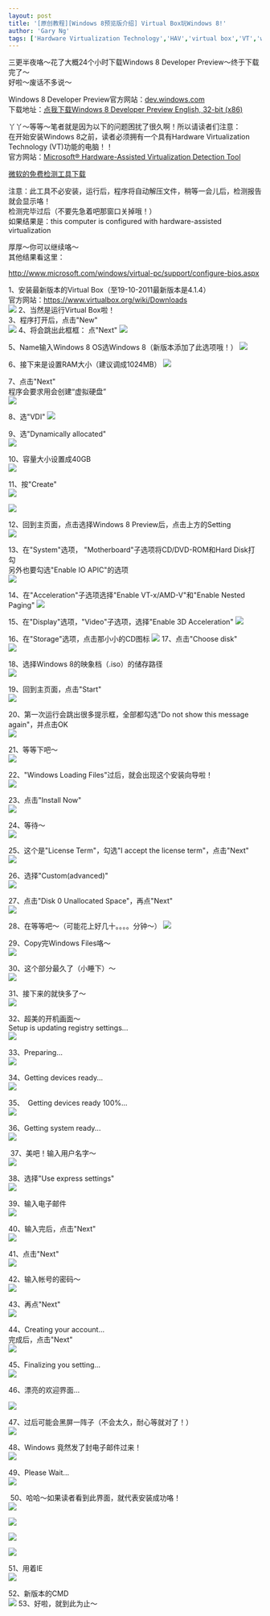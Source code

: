```yaml
---
layout: post
title: '[原创教程][Windows 8预览版介绍] Virtual Box玩Windows 8!'
author: 'Gary Ng'
tags: ['Hardware Virtualization Technology','HAV','virtual box','VT','windows','windows 8','windows 8 dev','windows 8 install','windows 8 preview','原创','教程']
---
```


三更半夜咯～花了大概24个小时下载Windows 8 Developer
Preview～终于下载完了～  
 好啦～废话不多说～  
  
 Windows 8 Developer
Preview官方网站：[dev.windows.com](http://dev.windows.com/)  
 下载地址：[点我下载Windows 8 Developer Preview English, 32-bit
(x86)](http://wdp.dlws.microsoft.com/WDPDL/9B8DFDFF736C5B1DBF956B89D8A9D4FD925DACD2/WindowsDeveloperPreview-32bit-English.iso)  
  
  
  
  
 丫丫～等等～笔者就是因为以下的问题困扰了很久啊！所以请读者们注意：  
 在开始安装Windows 8之前，读者必须拥有一个具有Hardware Virtualization
Technology (VT)功能的电脑！！  
 官方网站：[Microsoft® Hardware-Assisted Virtualization Detection
Tool](http://www.microsoft.com/download/en/details.aspx?displaylang=en&id=592#filelist)  

[微软的免费检测工具下载](http://www.microsoft.com/downloads/info.aspx?na=41&srcfamilyid=0ee2a17f-8538-4619-8d1c-05d27e11adb2&srcdisplaylang=en&u=http%3a%2f%2fdownload.microsoft.com%2fdownload%2f1%2f9%2fF%2f19FD407F-A7E9-4393-A845-D0B1F539678E%2fhavdetectiontool.exe)  

注意：此工具不必安装，运行后，程序将自动解压文件，稍等一会儿后，检测报告就会显示咯！  
 检测完毕过后（不要先急着吧那窗口关掉哦！）  
 如果结果是：this computer is configured with hardware-assisted
virtualization  
  
 厚厚～你可以继续咯～  
 其他结果看这里：  

<http://www.microsoft.com/windows/virtual-pc/support/configure-bios.aspx>  
  
 1、安装最新版本的Virtual Box（至19-10-2011最新版本是4.1.4）  
 官方网站：<https://www.virtualbox.org/wiki/Downloads>  
[![](http://1.bp.blogspot.com/-KKih6ohIssw/Tp7bZpOvliI/AAAAAAAAAKo/O9gU0KEKKMM/s640/down.jpg)](http://1.bp.blogspot.com/-KKih6ohIssw/Tp7bZpOvliI/AAAAAAAAAKo/O9gU0KEKKMM/s1600/down.jpg)
2、当然是运行Virtual Box啦！  
 3、程序打开后，点击"New"  
[![](http://2.bp.blogspot.com/-3WI9QPv4hAw/Tp7brqifKhI/AAAAAAAAAKw/3k1sa8efA8o/s1600/1.jpg)](http://2.bp.blogspot.com/-3WI9QPv4hAw/Tp7brqifKhI/AAAAAAAAAKw/3k1sa8efA8o/s1600/1.jpg)
4、将会跳出此框框：
点"Next"
[![](http://2.bp.blogspot.com/-Q-oxjcPFoWE/Tp7ca6YaoEI/AAAAAAAAAK4/Hl8Qwr8c5Vw/s400/2.jpg)](http://2.bp.blogspot.com/-Q-oxjcPFoWE/Tp7ca6YaoEI/AAAAAAAAAK4/Hl8Qwr8c5Vw/s1600/2.jpg)
  
5、Name输入Windows 8
OS选Windows 8（新版本添加了此选项哦！）
[![](http://4.bp.blogspot.com/-xM0_r3Io1aI/Tp7ctv9tZZI/AAAAAAAAALA/3CPehA5prAc/s400/3.jpg)](http://4.bp.blogspot.com/-xM0_r3Io1aI/Tp7ctv9tZZI/AAAAAAAAALA/3CPehA5prAc/s1600/3.jpg)
  
6、接下来是设置RAM大小（建议调成1024MB）
[![](http://4.bp.blogspot.com/-0wOP66-K5E8/Tp_hpKjqVgI/AAAAAAAAALM/fMiCUls40eg/s400/4.jpg)](http://4.bp.blogspot.com/-0wOP66-K5E8/Tp_hpKjqVgI/AAAAAAAAALM/fMiCUls40eg/s1600/4.jpg)
  
  
7、点击"Next"  
 程序会要求用会创建“虚拟硬盘”  
[![](http://1.bp.blogspot.com/-lb8HZbcqPB4/Tp_iAaOcENI/AAAAAAAAALU/MV7Nn04REb4/s400/5.jpg)](http://1.bp.blogspot.com/-lb8HZbcqPB4/Tp_iAaOcENI/AAAAAAAAALU/MV7Nn04REb4/s1600/5.jpg)
  
8、选"VDI"
[![](http://2.bp.blogspot.com/-aHKKCc6zmvI/Tp_iQpkUHEI/AAAAAAAAALc/soB3hSd9v2I/s400/6.jpg)](http://2.bp.blogspot.com/-aHKKCc6zmvI/Tp_iQpkUHEI/AAAAAAAAALc/soB3hSd9v2I/s1600/6.jpg)
  
9、选"Dynamically allocated"  
[![](http://3.bp.blogspot.com/-21X54h6Fj5o/Tp_idNzED2I/AAAAAAAAALk/dDAgKxRAi4I/s400/7.jpg)](http://3.bp.blogspot.com/-21X54h6Fj5o/Tp_idNzED2I/AAAAAAAAALk/dDAgKxRAi4I/s1600/7.jpg)
  
 10、容量大小设置成40GB  
[![](http://3.bp.blogspot.com/-KCAnxnkoVJg/Tp_irOMB8YI/AAAAAAAAALs/QlYcOS5d32o/s400/8.jpg)](http://3.bp.blogspot.com/-KCAnxnkoVJg/Tp_irOMB8YI/AAAAAAAAALs/QlYcOS5d32o/s1600/8.jpg)
  
 11、按"Create"  
[![](http://1.bp.blogspot.com/-LVsL3eYzwsY/Tp_i4QSzm9I/AAAAAAAAAL0/azmSQE_49cw/s400/9.jpg)](http://1.bp.blogspot.com/-LVsL3eYzwsY/Tp_i4QSzm9I/AAAAAAAAAL0/azmSQE_49cw/s1600/9.jpg)
  
[![](http://3.bp.blogspot.com/-A7zzPDkDVwo/Tp_i5GMcRWI/AAAAAAAAAL8/l-8CAytCYP4/s400/10.jpg)](http://3.bp.blogspot.com/-A7zzPDkDVwo/Tp_i5GMcRWI/AAAAAAAAAL8/l-8CAytCYP4/s1600/10.jpg)
  
 12、回到主页面，点击选择Windows 8 Preview后，点击上方的Setting  
[![](http://1.bp.blogspot.com/-5dwzDVEbNjg/Tp_jZU4_eoI/AAAAAAAAAME/6BZwM5NIxkE/s1600/11.jpg)](http://1.bp.blogspot.com/-5dwzDVEbNjg/Tp_jZU4_eoI/AAAAAAAAAME/6BZwM5NIxkE/s1600/11.jpg)
  
 13、在"System"选项， "Motherboard"子选项将CD/DVD-ROM和Hard Disk打勾  
 另外也要勾选"Enable IO APIC"的选项  
[![](http://4.bp.blogspot.com/-oisF9qUZ2JM/Tp_jZ3MtcGI/AAAAAAAAAMM/OltWbOjNNEw/s320/12.jpg)](http://4.bp.blogspot.com/-oisF9qUZ2JM/Tp_jZ3MtcGI/AAAAAAAAAMM/OltWbOjNNEw/s1600/12.jpg)
  
14、在"Acceleration"子选项选择"Enable VT-x/AMD-V"和"Enable Nested
Paging"
[![](http://2.bp.blogspot.com/-vHEK0BEPghU/Tp_jaHcKcbI/AAAAAAAAAMU/kyG3I64ITkU/s320/13.jpg)](http://2.bp.blogspot.com/-vHEK0BEPghU/Tp_jaHcKcbI/AAAAAAAAAMU/kyG3I64ITkU/s1600/13.jpg)
  
15、在"Display"选项，"Video"子选项，选择"Enable 3D Acceleration"
[![](http://2.bp.blogspot.com/-JRcAv-GJq40/Tp_jcDLHjwI/AAAAAAAAAM0/9fMrF1IbKxY/s320/17.jpg)](http://2.bp.blogspot.com/-JRcAv-GJq40/Tp_jcDLHjwI/AAAAAAAAAM0/9fMrF1IbKxY/s1600/17.jpg)
  
16、在"Storage"选项，点击那小小的CD图标
[![](http://4.bp.blogspot.com/-rNpHJOV1XRk/Tp_jar4AXzI/AAAAAAAAAMc/wMRAO_vtHgE/s320/14.jpg)](http://4.bp.blogspot.com/-rNpHJOV1XRk/Tp_jar4AXzI/AAAAAAAAAMc/wMRAO_vtHgE/s1600/14.jpg)
17、点击"Choose disk"  
[![](http://4.bp.blogspot.com/-B-nPHAaQBec/Tp_jbOfj-qI/AAAAAAAAAMk/H2TuPOuD4_E/s1600/15.jpg)](http://4.bp.blogspot.com/-B-nPHAaQBec/Tp_jbOfj-qI/AAAAAAAAAMk/H2TuPOuD4_E/s1600/15.jpg)
  
 18、选择Windows 8的映象档（.iso）的储存路径  
[![](http://4.bp.blogspot.com/-RI22ha6j408/Tp_jblaMaOI/AAAAAAAAAMs/twnBQVbyHs8/s320/16.jpg)](http://4.bp.blogspot.com/-RI22ha6j408/Tp_jblaMaOI/AAAAAAAAAMs/twnBQVbyHs8/s1600/16.jpg)
  
 19、回到主页面，点击"Start"  
[![](http://2.bp.blogspot.com/-oSUWrxHDbks/Tp_lv0GtQOI/AAAAAAAAAM8/OLuGV3SDf0g/s320/18.jpg)](http://2.bp.blogspot.com/-oSUWrxHDbks/Tp_lv0GtQOI/AAAAAAAAAM8/OLuGV3SDf0g/s1600/18.jpg)
  
 20、第一次运行会跳出很多提示框，全部都勾选"Do not show this message
again"，并点击OK  
[![](http://4.bp.blogspot.com/-r5Jg78b5ytk/Tp_lwcol5DI/AAAAAAAAANE/A9dh3pYtn_g/s320/19.jpg)](http://4.bp.blogspot.com/-r5Jg78b5ytk/Tp_lwcol5DI/AAAAAAAAANE/A9dh3pYtn_g/s1600/19.jpg)
  
 21、等等下吧～  
[![](http://2.bp.blogspot.com/-gmcq4Gw7YnM/Tp_lwn51p1I/AAAAAAAAANM/ZE-b_Gxp5Ng/s1600/20.jpg)](http://2.bp.blogspot.com/-gmcq4Gw7YnM/Tp_lwn51p1I/AAAAAAAAANM/ZE-b_Gxp5Ng/s1600/20.jpg)
  
 22、"Windows Loading Files"过后，就会出现这个安装向导啦！  
[![](http://2.bp.blogspot.com/-XXJzFfwipmM/Tp_lxdQlqmI/AAAAAAAAANU/6TonEwoqIqQ/s320/21.jpg)](http://2.bp.blogspot.com/-XXJzFfwipmM/Tp_lxdQlqmI/AAAAAAAAANU/6TonEwoqIqQ/s1600/21.jpg)
  
 23、点击"Install Now"  
[![](http://2.bp.blogspot.com/-e2SQS6akz7Y/Tp_lx0pQv4I/AAAAAAAAANc/mq0BK5JqCEk/s320/22.jpg)](http://2.bp.blogspot.com/-e2SQS6akz7Y/Tp_lx0pQv4I/AAAAAAAAANc/mq0BK5JqCEk/s1600/22.jpg)
  
 24、等待～  
[![](http://1.bp.blogspot.com/-9HAOLwCHgiQ/Tp_lyTiSEPI/AAAAAAAAANk/NDA4JfkpEKo/s320/23.jpg)](http://1.bp.blogspot.com/-9HAOLwCHgiQ/Tp_lyTiSEPI/AAAAAAAAANk/NDA4JfkpEKo/s1600/23.jpg)
  
 25、这个是"License Term"，勾选"I accept the license term"，点击"Next"  
[![](http://4.bp.blogspot.com/-slfW8YknNZw/Tp_lzA_mNEI/AAAAAAAAANs/fCSK1ZtKsTk/s320/24.jpg)](http://4.bp.blogspot.com/-slfW8YknNZw/Tp_lzA_mNEI/AAAAAAAAANs/fCSK1ZtKsTk/s1600/24.jpg)
  
 26、选择"Custom(advanced)"  
[![](http://1.bp.blogspot.com/-zVFAM_gpKvQ/Tp_lz4K8V9I/AAAAAAAAAN0/6FrZIgm6llo/s320/25.jpg)](http://1.bp.blogspot.com/-zVFAM_gpKvQ/Tp_lz4K8V9I/AAAAAAAAAN0/6FrZIgm6llo/s1600/25.jpg)
  
 27、点击"Disk 0 Unallocated Space"，再点"Next"  
[![](http://3.bp.blogspot.com/-dEqfevbsvDQ/Tp_l0WTqSII/AAAAAAAAAN8/wozk2xjL8zg/s320/26.jpg)](http://3.bp.blogspot.com/-dEqfevbsvDQ/Tp_l0WTqSII/AAAAAAAAAN8/wozk2xjL8zg/s1600/26.jpg)
  
28、在等等吧～（可能花上好几十。。。。分钟～）
[![](http://4.bp.blogspot.com/--d-F6akS-zs/Tp_n6gtxgaI/AAAAAAAAAOE/pr-cB_eVkOI/s320/27.jpg)](http://4.bp.blogspot.com/--d-F6akS-zs/Tp_n6gtxgaI/AAAAAAAAAOE/pr-cB_eVkOI/s1600/27.jpg)
  
 29、Copy完Windows Files咯～  
[![](http://2.bp.blogspot.com/-kX3ZxfXiCao/Tp_n7KbQRcI/AAAAAAAAAOM/6u8xeIpbkjU/s320/28.jpg)](http://2.bp.blogspot.com/-kX3ZxfXiCao/Tp_n7KbQRcI/AAAAAAAAAOM/6u8xeIpbkjU/s1600/28.jpg)
  
 30、这个部分最久了（小睡下）～  
[![](http://3.bp.blogspot.com/-ElJJs8jpSR8/Tp_n7c8lm5I/AAAAAAAAAOU/RU6pdX5RZZ8/s320/29.jpg)](http://3.bp.blogspot.com/-ElJJs8jpSR8/Tp_n7c8lm5I/AAAAAAAAAOU/RU6pdX5RZZ8/s1600/29.jpg)
  
 31、接下来的就快多了～  
[![](http://2.bp.blogspot.com/-tCWr0_Nh2_A/Tp_n7zZdleI/AAAAAAAAAOc/kieAogp2Kmk/s320/30.jpg)](http://2.bp.blogspot.com/-tCWr0_Nh2_A/Tp_n7zZdleI/AAAAAAAAAOc/kieAogp2Kmk/s1600/30.jpg)
  
 32、超美的开机画面～  
 Setup is updating registry settings...  
[![](http://1.bp.blogspot.com/-szHdKOzmhuw/Tp_n8aE39UI/AAAAAAAAAOk/j9O1aheuJxc/s320/31.jpg)](http://1.bp.blogspot.com/-szHdKOzmhuw/Tp_n8aE39UI/AAAAAAAAAOk/j9O1aheuJxc/s1600/31.jpg)
  
 33、Preparing...  
[![](http://3.bp.blogspot.com/-otwZ1zrYI7c/Tp_n89uPZNI/AAAAAAAAAOs/0iqzyAZ3oEs/s320/32.jpg)](http://3.bp.blogspot.com/-otwZ1zrYI7c/Tp_n89uPZNI/AAAAAAAAAOs/0iqzyAZ3oEs/s1600/32.jpg)
  
 34、Getting devices ready...  
[![](http://2.bp.blogspot.com/-vn4RnXf_-vs/Tp_n9kJlrUI/AAAAAAAAAOw/6i0WIoolAd0/s320/33.jpg)](http://2.bp.blogspot.com/-vn4RnXf_-vs/Tp_n9kJlrUI/AAAAAAAAAOw/6i0WIoolAd0/s1600/33.jpg)
  
 35、  Getting devices ready 100%...  
[![](http://1.bp.blogspot.com/-y1xhKiTY8GY/Tp_n_XMl2EI/AAAAAAAAAPE/vmvz-ay224Q/s320/35.jpg)](http://1.bp.blogspot.com/-y1xhKiTY8GY/Tp_n_XMl2EI/AAAAAAAAAPE/vmvz-ay224Q/s1600/35.jpg)
  
 36、Getting system ready...  
[![](http://2.bp.blogspot.com/-6pCekkB2Pfw/Tp_oAf0PRBI/AAAAAAAAAPM/LmlZTMvHpYE/s320/36.jpg)](http://2.bp.blogspot.com/-6pCekkB2Pfw/Tp_oAf0PRBI/AAAAAAAAAPM/LmlZTMvHpYE/s1600/36.jpg)
  
 37、美吧！输入用户名字～  
[![](http://2.bp.blogspot.com/-eGOjhnY_WqM/Tp_oBhyRZvI/AAAAAAAAAPk/p87-dvo33X0/s320/39.jpg)](http://2.bp.blogspot.com/-eGOjhnY_WqM/Tp_oBhyRZvI/AAAAAAAAAPk/p87-dvo33X0/s1600/39.jpg)
  
 38、选择"Use express settings"  
[![](http://2.bp.blogspot.com/-VQDSuRzN3ig/Tp_oCCSX7jI/AAAAAAAAAPs/2Lodf-0OWyM/s320/40.jpg)](http://2.bp.blogspot.com/-VQDSuRzN3ig/Tp_oCCSX7jI/AAAAAAAAAPs/2Lodf-0OWyM/s1600/40.jpg)
  
 39、输入电子邮件  
[![](http://4.bp.blogspot.com/-FyIAgUkxM9o/Tp_oCtj-8XI/AAAAAAAAAP0/KyEcxy34SBk/s320/41.jpg)](http://4.bp.blogspot.com/-FyIAgUkxM9o/Tp_oCtj-8XI/AAAAAAAAAP0/KyEcxy34SBk/s1600/41.jpg)
  
 40、输入完后，点击"Next"  
[![](http://1.bp.blogspot.com/-dHJFDo2ez5I/Tp_oCwsno-I/AAAAAAAAAP8/Tpoo6XNkA9I/s320/42.jpg)](http://1.bp.blogspot.com/-dHJFDo2ez5I/Tp_oCwsno-I/AAAAAAAAAP8/Tpoo6XNkA9I/s1600/42.jpg)
  
 41、点击"Next"  
[![](http://3.bp.blogspot.com/-MrB9JsL1WTM/Tp_oDdcL5jI/AAAAAAAAAQE/4KaiUURpAYk/s320/43.jpg)](http://3.bp.blogspot.com/-MrB9JsL1WTM/Tp_oDdcL5jI/AAAAAAAAAQE/4KaiUURpAYk/s1600/43.jpg)
  
 42、输入帐号的密码～  
[![](http://3.bp.blogspot.com/-xL1fHUzLSWo/Tp_oD2IL7CI/AAAAAAAAAQM/sMqukKjpsgg/s320/44.jpg)](http://3.bp.blogspot.com/-xL1fHUzLSWo/Tp_oD2IL7CI/AAAAAAAAAQM/sMqukKjpsgg/s1600/44.jpg)
  
 43、再点"Next"  
[![](http://2.bp.blogspot.com/-kvXVrQ5QOjE/Tp_oENakblI/AAAAAAAAAQU/S8AvY0aI7es/s320/45.jpg)](http://2.bp.blogspot.com/-kvXVrQ5QOjE/Tp_oENakblI/AAAAAAAAAQU/S8AvY0aI7es/s1600/45.jpg)
  
 44、Creating your account...  
 完成后，点击"Next"  
[![](http://2.bp.blogspot.com/-bjxF0ZVSXCI/Tp_oEi2WWRI/AAAAAAAAAQc/9dwomLQjVSg/s320/46.jpg)](http://2.bp.blogspot.com/-bjxF0ZVSXCI/Tp_oEi2WWRI/AAAAAAAAAQc/9dwomLQjVSg/s1600/46.jpg)
  
 45、Finalizing you setting...  
[![](http://3.bp.blogspot.com/-LOaGj-lfq3w/Tp_oE0TZKdI/AAAAAAAAAQk/KvpQFb9SO_Q/s320/47.jpg)](http://3.bp.blogspot.com/-LOaGj-lfq3w/Tp_oE0TZKdI/AAAAAAAAAQk/KvpQFb9SO_Q/s1600/47.jpg)
  
 46、漂亮的欢迎界面...  
  
[![](http://1.bp.blogspot.com/-ogwGm9WYSZg/Tp_oFpZYdXI/AAAAAAAAAQ0/FiPbEXMBa7c/s320/49.jpg)](http://1.bp.blogspot.com/-ogwGm9WYSZg/Tp_oFpZYdXI/AAAAAAAAAQ0/FiPbEXMBa7c/s1600/49.jpg)
  
 47、过后可能会黑屏一阵子（不会太久，耐心等就对了！）  
[![](http://4.bp.blogspot.com/-Omvmp5R7bmA/Tp_oF-bbe9I/AAAAAAAAAQ8/oNTuTW--TPc/s320/50.jpg)](http://4.bp.blogspot.com/-Omvmp5R7bmA/Tp_oF-bbe9I/AAAAAAAAAQ8/oNTuTW--TPc/s1600/50.jpg)
  
 48、Windows 竟然发了封电子邮件过来！  
[![](http://3.bp.blogspot.com/-60g3IN98C6s/Tp_oGZmFQ1I/AAAAAAAAARE/4iPYCfkRfn8/s320/51.jpg)](http://3.bp.blogspot.com/-60g3IN98C6s/Tp_oGZmFQ1I/AAAAAAAAARE/4iPYCfkRfn8/s1600/51.jpg)
  
 49、Please Wait...  
[![](http://4.bp.blogspot.com/-25ex0pyWNOE/Tp_oGzxIKjI/AAAAAAAAARM/kVSq_rjFJSw/s320/52.jpg)](http://4.bp.blogspot.com/-25ex0pyWNOE/Tp_oGzxIKjI/AAAAAAAAARM/kVSq_rjFJSw/s1600/52.jpg)
  
 50、哈哈～如果读者看到此界面，就代表安装成功咯！  
[![](http://1.bp.blogspot.com/-gDkY2x6mPK4/Tp_oHisEnII/AAAAAAAAARc/GX5JPSGzCE8/s320/54.jpg)](http://1.bp.blogspot.com/-gDkY2x6mPK4/Tp_oHisEnII/AAAAAAAAARc/GX5JPSGzCE8/s1600/54.jpg)
  
[![](http://1.bp.blogspot.com/-KpLacBXwzRI/Tp_oIPwI5EI/AAAAAAAAARk/YnsBI6q988Q/s320/55.jpg)](http://1.bp.blogspot.com/-KpLacBXwzRI/Tp_oIPwI5EI/AAAAAAAAARk/YnsBI6q988Q/s1600/55.jpg)
  
[![](http://2.bp.blogspot.com/-OkYgqDbb0_I/Tp_oIzSaBPI/AAAAAAAAARs/-BWdYQG7zs8/s320/56.jpg)](http://2.bp.blogspot.com/-OkYgqDbb0_I/Tp_oIzSaBPI/AAAAAAAAARs/-BWdYQG7zs8/s1600/56.jpg)
  
[![](http://3.bp.blogspot.com/-Ql3Zk5wJJlY/Tp_oJZagEQI/AAAAAAAAAR0/WOPpjF7_2ws/s320/57.jpg)](http://3.bp.blogspot.com/-Ql3Zk5wJJlY/Tp_oJZagEQI/AAAAAAAAAR0/WOPpjF7_2ws/s1600/57.jpg)
  
 51、用着IE  
[![](http://1.bp.blogspot.com/-qf9CGbvSlQc/Tp_oJ7p-tpI/AAAAAAAAAR8/xciBIaWbtS8/s320/58Ie.jpg)](http://1.bp.blogspot.com/-qf9CGbvSlQc/Tp_oJ7p-tpI/AAAAAAAAAR8/xciBIaWbtS8/s1600/58Ie.jpg)
  
 52、新版本的CMD  
[![](http://1.bp.blogspot.com/-f98OQCxnnpA/Tp_oKZ_PFgI/AAAAAAAAASE/epx0o7A3r9o/s320/59CMD.jpg)](http://1.bp.blogspot.com/-f98OQCxnnpA/Tp_oKZ_PFgI/AAAAAAAAASE/epx0o7A3r9o/s1600/59CMD.jpg)
53、好啦，就到此为止～

